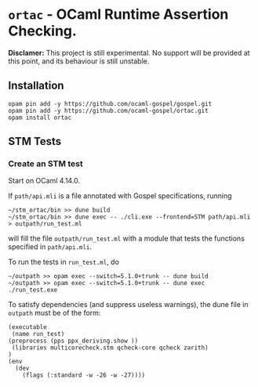 # `ortac` - OCaml Runtime Assertion Checking.

**Disclamer:** This project is still experimental. No support will be provided
at this point, and its behaviour is still unstable.

## Installation

```
opam pin add -y https://github.com/ocaml-gospel/gospel.git
opam pin add -y https://github.com/ocaml-gospel/ortac.git
opam install ortac
```

## STM Tests

### Create an STM test
Start on OCaml 4.14.0.

If ``path/api.mli`` is a file annotated with Gospel specifications, running 
```
~/stm_ortac/bin >> dune build 
~/stm_ortac/bin >> dune exec -- ./cli.exe --frontend=STM path/api.mli > outpath/run_test.ml
```
will fill the file ``outpath/run_test.ml`` with a module that tests the functions specified in ``path/api.mli``. 

To run the tests in ``run_test.ml``, do 
```
~/outpath >> opam exec --switch=5.1.0+trunk -- dune build
~/outpath >> opam exec --switch=5.1.0+trunk -- dune exec ./run_test.exe
```
To satisfy dependencies (and suppress useless warnings), the dune file in ``outpath`` must be of the form:
```
(executable
 (name run_test)
(preprocess (pps ppx_deriving.show ))
 (libraries multicorecheck.stm qcheck-core qcheck zarith)
)
(env
  (dev
    (flags (:standard -w -26 -w -27))))
```
